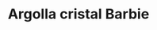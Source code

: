 ---
title: Argolla cristal Barbie
date: 
draft: false

# descripcion
description : Argolla cristal chica color

materials: Plata 925

color: Rosa, Turquesa, Azul, Cristal

dimensions: 1cm

code: 01-11-0070

type: "Aros"

categories: []

price: $4.130,00

price_eftvo: $3.510,00

# Images
# first image will be shown in the product page
images:
  # - image: "images/path_to_image"
  # La ubicacion de las imagenes es imagenes/Aros/Aros.Argollas/01-11-0070-argolla-cristal-barbie
  - image: "./images/aros/argollas/01-11-0070-argolla-cristal-chica-color_a.JPG"
  - image: "./images/aros/argollas/01-11-0070-argolla-cristal-chica-color_b.JPG"
  - image: "./images/aros/argollas/01-11-0070-argolla-cristal-chica-color_c.JPG"
  - image: "./images/aros/argollas/01-11-0070-argolla-cristal-chica-color_d.JPG"
---
